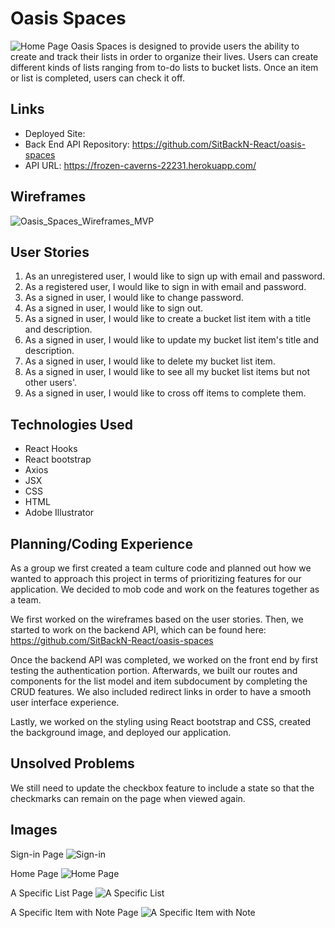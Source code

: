 # Oasis Spaces
![Home Page](https://user-images.githubusercontent.com/53062479/88051231-48468b80-cb26-11ea-88ac-f5a22fa13ba5.png)
Oasis Spaces is designed to provide users the ability to create and track their lists in order to organize their lives. Users can create different kinds of lists ranging from to-do lists to bucket lists. Once an item or list is completed, users can check it off.

## Links
- Deployed Site:
- Back End API Repository: https://github.com/SitBackN-React/oasis-spaces
- API URL: https://frozen-caverns-22231.herokuapp.com/

## Wireframes
![Oasis_Spaces_Wireframes_MVP](https://media.git.generalassemb.ly/user/28180/files/0ded7200-c680-11ea-9f32-be91c9f7385b)

## User Stories
1. As an unregistered user, I would like to sign up with email and password.
2. As a registered user, I would like to sign in with email and password.
3. As a signed in user, I would like to change password.
4. As a signed in user, I would like to sign out.
5. As a signed in user, I would like to create a bucket list item with a title and description.
6. As a signed in user, I would like to update my bucket list item's title and description.
7. As a signed in user, I would like to delete my bucket list item.
8. As a signed in user, I would like to see all my bucket list items but not other users'.
9. As a signed in user, I would like to cross off items to complete them.

## Technologies Used
- React Hooks
- React bootstrap
- Axios
- JSX
- CSS
- HTML
- Adobe Illustrator

## Planning/Coding Experience
As a group we first created a team culture code and planned out how we wanted to approach this project in terms of prioritizing features for our application. We decided to mob code and work on the features together as a team.

We first worked on the wireframes based on the user stories. Then, we started to work on the backend API, which can be found here: https://github.com/SitBackN-React/oasis-spaces

Once the backend API was completed, we worked on the front end by first testing the authentication portion. Afterwards, we built our routes and components for the list model and item subdocument by completing the CRUD features. We also included redirect links in order to have a smooth user interface experience.

Lastly, we worked on the styling using React bootstrap and CSS, created the background image, and deployed our application.

## Unsolved Problems
We still need to update the checkbox feature to include a state so that the checkmarks can remain on the page when viewed again.

## Images
Sign-in Page
![Sign-in](https://user-images.githubusercontent.com/53062479/88051203-3ebd2380-cb26-11ea-9ac0-237e7c0238e1.png)

Home Page
![Home Page](https://user-images.githubusercontent.com/53062479/88051231-48468b80-cb26-11ea-88ac-f5a22fa13ba5.png)

A Specific List Page
![A Specific List](https://user-images.githubusercontent.com/53062479/88051357-788e2a00-cb26-11ea-8660-c8f74586faba.png)

A Specific Item with Note Page
![A Specific Item with Note](https://user-images.githubusercontent.com/53062479/88051373-7f1ca180-cb26-11ea-865c-0dc74c73353f.png)
